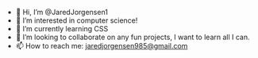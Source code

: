 - 👋 Hi, I’m @JaredJorgensen1
- 👀 I’m interested in computer science!
- 🌱 I’m currently learning CSS
- 💞️ I’m looking to collaborate on any fun projects, I want to learn all I can.
- 📫 How to reach me: jaredjorgensen985@gmail.com

<!---
JaredJorgensen1/JaredJorgensen1 is a ✨ special ✨ repository because its `README.md` (this file) appears on your GitHub profile.
You can click the Preview link to take a look at your changes.
--->
